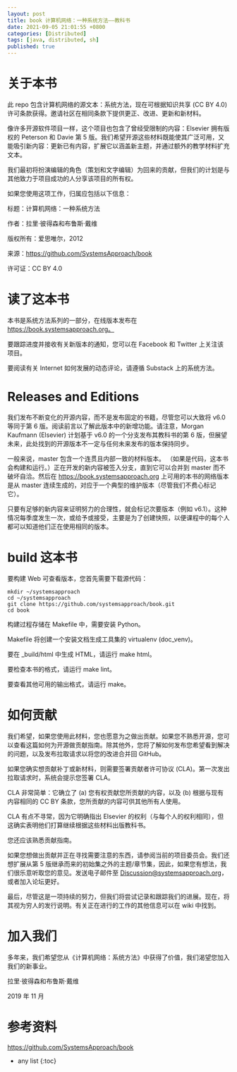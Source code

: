 ```yaml
---
layout: post
title: book 计算机网络：一种系统方法——教科书
date: 2021-09-05 21:01:55 +0800
categories: [Distributed]
tags: [java, distributed, sh]
published: true
---
```


# 关于本书

此 repo 包含计算机网络的源文本：系统方法，现在可根据知识共享 (CC BY 4.0) 许可条款获得。邀请社区在相同条款下提供更正、改进、更新和新材料。

像许多开源软件项目一样，这个项目也包含了曾经受限制的内容：Elsevier 拥有版权的 Peterson 和 Davie 第 5 版。我们希望开源这些材料既能使其广泛可用，又能吸引新内容：更新已有内容，扩展它以涵盖新主题，并通过额外的教学材料扩充文本。

我们最初将扮演编辑的角色（策划和文字编辑）为回来的贡献，但我们的计划是与其他致力于项目成功的人分享该项目的所有权。

如果您使用这项工作，归属应包括以下信息：

标题：计算机网络：一种系统方法

作者：拉里·彼得森和布鲁斯·戴维

版权所有：爱思唯尔，2012

来源：https://github.com/SystemsApproach/book

许可证：CC BY 4.0

# 读了这本书

本书是系统方法系列的一部分，在线版本发布在 https://book.systemsapproach.org。

要跟踪进度并接收有关新版本的通知，您可以在 Facebook 和 Twitter 上关注该项目。 

要阅读有关 Internet 如何发展的动态评论，请遵循 Substack 上的系统方法。

# Releases and Editions

我们发布不断变化的开源内容，而不是发布固定的书籍，尽管您可以大致将 v6.0 等同于第 6 版。阅读前言以了解此版本中的新增功能。请注意，Morgan Kaufmann (Elsevier) 计划基于 v6.0 的一个分支发布其教科书的第 6 版，但展望未来，此处找到的开源版本不一定与任何未来发布的版本保持同步。

一般来说，master 包含一个连贯且内部一致的材料版本。 （如果是代码，这本书会构建和运行。）正在开发的新内容被签入分支，直到它可以合并到 master 而不破坏自洽。然后在 https://book.systemsapproach.org 上可用的本书的网络版本是从 master 连续生成的，对应于一个典型的维护版本（尽管我们不费心标记它）。

只要有足够的新内容来证明努力的合理性，就会标记次要版本（例如 v6.1）。这种情况每季度发生一次，或给予或接受，主要是为了创建快照，以便课程中的每个人都可以知道他们正在使用相同的版本。

# build 这本书

要构建 Web 可查看版本，您首先需要下载源代码：

```
mkdir ~/systemsapproach
cd ~/systemsapproach
git clone https://github.com/systemsapproach/book.git
cd book
```

构建过程存储在 Makefile 中，需要安装 Python。 

Makefile 将创建一个安装文档生成工具集的 virtualenv (doc_venv)。

要在 _build/html 中生成 HTML，请运行 make html。

要检查本书的格式，请运行 make lint。

要查看其他可用的输出格式，请运行 make。

# 如何贡献

我们希望，如果您使用此材料，您也愿意为之做出贡献。如果您不熟悉开源，您可以查看这篇如何为开源做贡献指南。除其他外，您将了解如何发布您希望看到解决的问题，以及发布拉取请求以将您的改进合并回 GitHub。

如果您确实想贡献补丁或新材料，则需要签署贡献者许可协议 (CLA)。第一次发出拉取请求时，系统会提示您签署 CLA。

CLA 非常简单：它确立了 (a) 您有权贡献您所贡献的内容，以及 (b) 根据与现有内容相同的 CC BY 条款，您所贡献的内容可供其他所有人使用。 

CLA 有点不寻常，因为它明确指出 Elsevier 的权利（与每个人的权利相同），但这确实表明他们打算继续根据这些材料出版教科书。

您还应该熟悉贡献指南。

如果您想做出贡献并正在寻找需要注意的东西，请参阅当前的项目委员会。我们还想扩展从第 5 版继承而来的初始集之外的主题/章节集，因此，如果您有想法，我们很乐意听取您的意见。发送电子邮件至 Discussion@systemsapproach.org，或者加入论坛更好。

最后，尽管这是一项持续的努力，但我们将尝试记录和跟踪我们的进展。现在，将其视为穷人的发行说明。有关正在进行的工作的其他信息可以在 wiki 中找到。

# 加入我们

多年来，我们希望您从《计算机网络：系统方法》中获得了价值，我们渴望您加入我们的新事业。

拉里·彼得森和布鲁斯·戴维

2019 年 11 月

# 参考资料

https://github.com/SystemsApproach/book

* any list
{:toc}